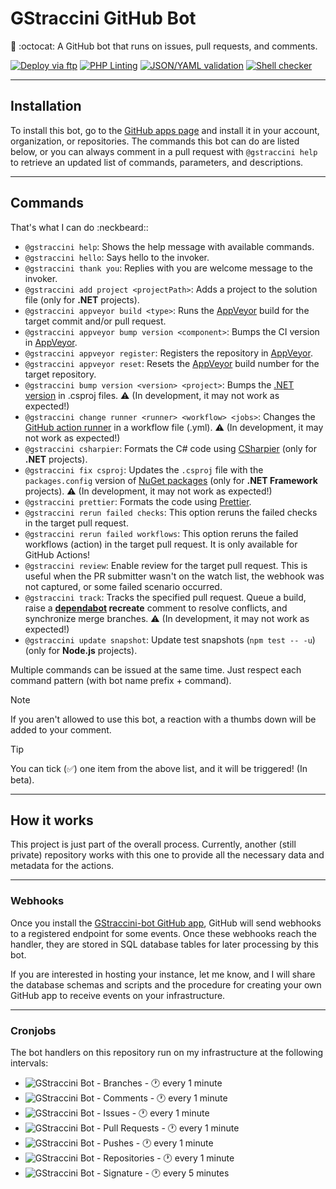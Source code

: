 # GStraccini GitHub Bot

🤖 :octocat: A GitHub bot that runs on issues, pull requests, and comments.

[![Deploy via ftp](https://github.com/guibranco/gstraccini-bot/actions/workflows/deploy.yml/badge.svg)](https://github.com/guibranco/gstraccini-bot/actions/workflows/deploy.yml)
[![PHP Linting](https://github.com/guibranco/gstraccini-bot/actions/workflows/php-lint.yml/badge.svg)](https://github.com/guibranco/gstraccini-bot/actions/workflows/php-lint.yml)
[![JSON/YAML validation](https://github.com/guibranco/gstraccini-bot/actions/workflows/json-yaml-lint.yml/badge.svg)](https://github.com/guibranco/gstraccini-bot/actions/workflows/json-yaml-lint.yml)
[![Shell checker](https://github.com/guibranco/gstraccini-bot/actions/workflows/shell-cheker.yml/badge.svg)](https://github.com/guibranco/gstraccini-bot/actions/workflows/shell-cheker.yml)

---

## Installation

To install this bot, go to the [GitHub apps page](https://github.com/apps/gstraccini) and install it in your account, organization, or repositories.
The commands this bot can do are listed below, or you can always comment in a pull request with `@gstraccini help` to retrieve an updated list of commands, parameters, and descriptions.

---

## Commands

That's what I can do :neckbeard::

- `@gstraccini help`: Shows the help message with available commands.
- `@gstraccini hello`: Says hello to the invoker.
- `@gstraccini thank you`: Replies with you are welcome message to the invoker.
- `@gstraccini add project <projectPath>`: Adds a project to the solution file (only for **.NET** projects).
- `@gstraccini appveyor build <type>`: Runs the [AppVeyor](https://ci.appveyor.com) build for the target commit and/or pull request.
- `@gstraccini appveyor bump version <component>`: Bumps the CI version in [AppVeyor](https://ci.appveyor.com).
- `@gstraccini appveyor register`: Registers the repository in [AppVeyor](https://ci.appveyor.com).
- `@gstraccini appveyor reset`: Resets the [AppVeyor](https://ci.appveyor.com) build number for the target repository.
- `@gstraccini bump version <version> <project>`: Bumps the [.NET version](https://dotnet.microsoft.com/en-us/platform/support/policy/dotnet-core) in .csproj files. :warning: (In development, it may not work as expected!)
- `@gstraccini change runner <runner> <workflow> <jobs>`: Changes the [GitHub action runner](https://docs.github.com/en/actions/using-github-hosted-runners/about-github-hosted-runners/about-github-hosted-runners#supported-runners-and-hardware-resources) in a workflow file (.yml). :warning: (In development, it may not work as expected!)
- `@gstraccini csharpier`: Formats the C# code using [CSharpier](https://csharpier.com) (only for **.NET** projects).
- `@gstraccini fix csproj`: Updates the `.csproj` file with the `packages.config` version of [NuGet packages](https://nuget.org) (only for **.NET Framework** projects). :warning: (In development, it may not work as expected!)
- `@gstraccini prettier`: Formats the code using [Prettier](https://prettier.io).
- `@gstraccini rerun failed checks`: This option reruns the failed checks in the target pull request.
- `@gstraccini rerun failed workflows`: This option reruns the failed workflows (action) in the target pull request. It is only available for GitHub Actions!
- `@gstraccini review`: Enable review for the target pull request. This is useful when the PR submitter wasn't on the watch list, the webhook was not captured, or some failed scenario occurred.
- `@gstraccini track`: Tracks the specified pull request. Queue a build, raise a **[dependabot](https://github.com/dependabot) recreate** comment to resolve conflicts, and synchronize merge branches. :warning: (In development, it may not work as expected!)
- `@gstraccini update snapshot`: Update test snapshots (`npm test -- -u`) (only for **Node.js** projects).

Multiple commands can be issued at the same time. Just respect each command pattern (with bot name prefix + command).

> [!NOTE]
>
> If you aren't allowed to use this bot, a reaction with a thumbs down will be added to your comment.

> [!TIP]
>
> You can tick (✅) one item from the above list, and it will be triggered! (In beta).

---

## How it works

This project is just part of the overall process.
Currently, another (still private) repository works with this one to provide all the necessary data and metadata for the actions.

---

### Webhooks

Once you install the [GStraccini-bot GitHub app](https://github.com/apps/gstraccini), GitHub will send webhooks to a registered endpoint for some events. Once these webhooks reach the handler, they are stored in SQL database tables for later processing by this bot.

If you are interested in hosting your instance, let me know, and I will share the database schemas and scripts and the procedure for creating your own GitHub app to receive events on your infrastructure.

---

### Cronjobs

The bot handlers on this repository run on my infrastructure at the following intervals:

- ![GStraccini Bot - Branches](https://healthchecks.io/b/2/82d0dec5-3ec1-41cc-8a35-ef1da42899e5.svg) - 🕐 every 1 minute
- ![GStraccini Bot - Comments](https://healthchecks.io/b/2/31b38cb0-f8bd-42b1-b662-d5905b22cd94.svg) - 🕐 every 1 minute
- ![GStraccini Bot - Issues](https://healthchecks.io/b/2/05666a6b-d35f-4cb8-abc8-25584cc9029b.svg) - 🕐 every 1 minute
- ![GStraccini Bot - Pull Requests](https://healthchecks.io/b/2/05c48393-c700-45b4-880f-59cb7b9b9f25.svg) - 🕐 every 1 minute
- ![GStraccini Bot - Pushes](https://healthchecks.io/b/2/1e8724fa-8361-47d7-a4f6-901e8d4ff265.svg) - 🕐 every 1 minute
- ![GStraccini Bot - Repositories](https://healthchecks.io/b/2/4ef0ee6c-38f8-4c79-b9f7-049438bd39a9.svg) - 🕐 every 1 minute
- ![GStraccini Bot - Signature](https://healthchecks.io/b/2/8303206b-2f4c-4300-ac64-5e9cd342c164.svg) - 🕐 every 5 minutes
